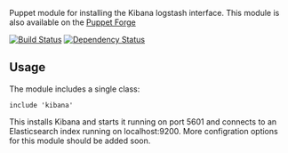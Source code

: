 Puppet module for installing the Kibana logstash interface.
 This module is also available on the [Puppet
Forge](https://forge.puppetlabs.com/garethr/kibana)

[![Build
Status](https://secure.travis-ci.org/garethr/garethr-kibana.png)](http://travis-ci.org/garethr/garethr-kibana)
[![Dependency
Status](https://gemnasium.com/garethr/garethr-scala.png)](http://gemnasium.com/garethr/garethr-kibana)

## Usage

The module includes a single class:

    include 'kibana'

This installs Kibana and starts it running on port 5601 and connects to
an Elasticsearch index running on localhost:9200. More configration
options for this module should be added soon.
